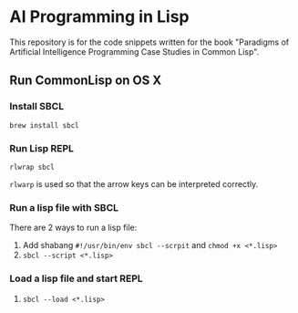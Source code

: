 # AI Programming in Lisp
This repository is for the code snippets written for the book "Paradigms of Artificial Intelligence Programming Case Studies in Common Lisp".

## Run CommonLisp on OS X
### Install SBCL
```
brew install sbcl
```
### Run Lisp REPL
```
rlwrap sbcl
```
`rlwarp` is used so that the arrow keys can be interpreted correctly.
### Run a lisp file with SBCL
There are 2 ways to run a lisp file:
1. Add shabang `#!/usr/bin/env sbcl --scrpit` and `chmod +x <*.lisp>`
2. `sbcl --script <*.lisp>`
### Load a lisp file and start REPL
1. `sbcl --load <*.lisp>`




